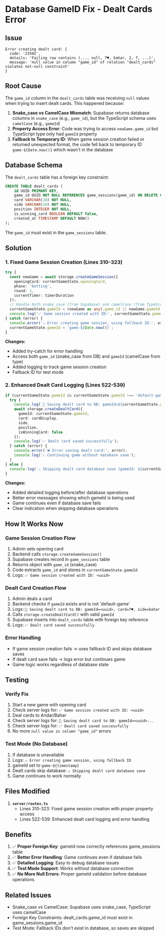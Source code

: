 # Database GameID Fix - Dealt Cards Error

## Issue
```
Error creating dealt card: {
  code: '23502',
  details: 'Failing row contains (..., null, 7♥, bahar, 2, f, ...)',
  message: 'null value in column "game_id" of relation "dealt_cards" violates not-null constraint'
}
```

## Root Cause
The `game_id` column in the `dealt_cards` table was receiving `null` values when trying to insert dealt cards. This happened because:

1. **Snake_case vs CamelCase Mismatch**: Supabase returns database columns in `snake_case` (e.g., `game_id`), but the TypeScript schema uses `camelCase` (e.g., `gameId`)
2. **Property Access Error**: Code was trying to access `newGame.game_id` but TypeScript type only had `gameId` property
3. **Fallback to Temporary ID**: When game session creation failed or returned unexpected format, the code fell back to temporary ID `game-${Date.now()}` which wasn't in the database

## Database Schema
The `dealt_cards` table has a foreign key constraint:

```sql
CREATE TABLE dealt_cards (
    id UUID PRIMARY KEY,
    game_id UUID NOT NULL REFERENCES game_sessions(game_id) ON DELETE CASCADE,
    card VARCHAR(10) NOT NULL,
    side VARCHAR(10) NOT NULL,
    position INTEGER NOT NULL,
    is_winning_card BOOLEAN DEFAULT false,
    created_at TIMESTAMP DEFAULT NOW()
);
```

The `game_id` must exist in the `game_sessions` table.

## Solution

### 1. Fixed Game Session Creation (Lines 310-323)
```typescript
try {
  const newGame = await storage.createGameSession({
    openingCard: currentGameState.openingCard,
    phase: 'betting',
    round: 1,
    currentTimer: timerDuration
  });
  // Handle both snake_case (from Supabase) and camelCase (from TypeScript)
  currentGameState.gameId = (newGame as any).game_id || newGame.gameId;
  console.log('✅ Game session created with ID:', currentGameState.gameId);
} catch (error) {
  console.error('⚠️ Error creating game session, using fallback ID:', error);
  currentGameState.gameId = `game-${Date.now()}`;
}
```

**Changes:**
- Added try-catch for error handling
- Access both `game_id` (snake_case from DB) and `gameId` (camelCase from type)
- Added logging to track game session creation
- Fallback ID for test mode

### 2. Enhanced Dealt Card Logging (Lines 522-539)
```typescript
if (currentGameState.gameId && currentGameState.gameId !== 'default-game') {
  try {
    console.log(`💾 Saving dealt card to DB: gameId=${currentGameState.gameId}, card=${cardDisplay}, side=${side}`);
    await storage.createDealtCard({
      gameId: currentGameState.gameId,
      card: cardDisplay,
      side,
      position,
      isWinningCard: false
    });
    console.log('✅ Dealt card saved successfully');
  } catch (error) {
    console.error('❌ Error saving dealt card:', error);
    console.log('⚠️ Continuing game without database save');
  }
} else {
  console.log(`⚠️ Skipping dealt card database save (gameId: ${currentGameState.gameId})`);
}
```

**Changes:**
- Added detailed logging before/after database operations
- Better error messages showing which gameId is being used
- Game continues even if database save fails
- Clear indication when skipping database operations

## How It Works Now

### Game Session Creation Flow
1. Admin sets opening card
2. Backend calls `storage.createGameSession()`
3. Supabase creates record in `game_sessions` table
4. Returns object with `game_id` (snake_case)
5. Code extracts `game_id` and stores in `currentGameState.gameId`
6. Logs: `✅ Game session created with ID: <uuid>`

### Dealt Card Creation Flow
1. Admin deals a card
2. Backend checks if `gameId` exists and is not 'default-game'
3. Logs: `💾 Saving dealt card to DB: gameId=<uuid>, card=7♥, side=bahar`
4. Calls `storage.createDealtCard()` with valid `gameId`
5. Supabase inserts into `dealt_cards` table with foreign key reference
6. Logs: `✅ Dealt card saved successfully`

### Error Handling
- If game session creation fails → uses fallback ID and skips database saves
- If dealt card save fails → logs error but continues game
- Game logic works regardless of database state

## Testing

### Verify Fix
1. Start a new game with opening card
2. Check server logs for: `✅ Game session created with ID: <uuid>`
3. Deal cards to Andar/Bahar
4. Check server logs for: `💾 Saving dealt card to DB: gameId=<uuid>...`
5. Check server logs for: `✅ Dealt card saved successfully`
6. No more `null value in column "game_id"` errors

### Test Mode (No Database)
1. If database is unavailable
2. Logs: `⚠️ Error creating game session, using fallback ID`
3. gameId set to `game-${timestamp}`
4. Dealt cards skip database: `⚠️ Skipping dealt card database save`
5. Game continues to work normally

## Files Modified
1. **`server/routes.ts`**
   - Lines 310-323: Fixed game session creation with proper property access
   - Lines 522-539: Enhanced dealt card logging and error handling

## Benefits
1. ✅ **Proper Foreign Key**: gameId now correctly references game_sessions table
2. ✅ **Better Error Handling**: Game continues even if database fails
3. ✅ **Detailed Logging**: Easy to debug database issues
4. ✅ **Test Mode Support**: Works without database connection
5. ✅ **No More Null Errors**: Proper gameId validation before database operations

## Related Issues
- Snake_case vs CamelCase: Supabase uses snake_case, TypeScript uses camelCase
- Foreign Key Constraints: dealt_cards.game_id must exist in game_sessions.game_id
- Test Mode: Fallback IDs don't exist in database, so saves are skipped
